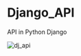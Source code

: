 # Django_API

API in Python Django

![dj_api](https://user-images.githubusercontent.com/75887699/114383663-b3892f80-9b85-11eb-87ac-4e9ac2e4fa9b.png)
